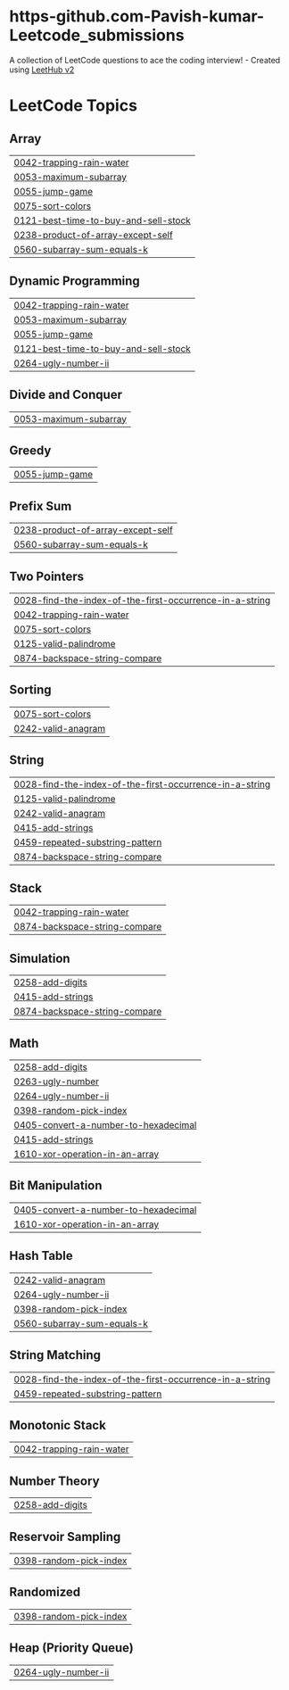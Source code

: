 # https-github.com-Pavish-kumar-Leetcode_submissions
A collection of LeetCode questions to ace the coding interview! - Created using [LeetHub v2](https://github.com/arunbhardwaj/LeetHub-2.0)

<!---LeetCode Topics Start-->
# LeetCode Topics
## Array
|  |
| ------- |
| [0042-trapping-rain-water](https://github.com/Pavish-kumar/https-github.com-Pavish-kumar-Leetcode_submissions/tree/master/0042-trapping-rain-water) |
| [0053-maximum-subarray](https://github.com/Pavish-kumar/https-github.com-Pavish-kumar-Leetcode_submissions/tree/master/0053-maximum-subarray) |
| [0055-jump-game](https://github.com/Pavish-kumar/https-github.com-Pavish-kumar-Leetcode_submissions/tree/master/0055-jump-game) |
| [0075-sort-colors](https://github.com/Pavish-kumar/https-github.com-Pavish-kumar-Leetcode_submissions/tree/master/0075-sort-colors) |
| [0121-best-time-to-buy-and-sell-stock](https://github.com/Pavish-kumar/https-github.com-Pavish-kumar-Leetcode_submissions/tree/master/0121-best-time-to-buy-and-sell-stock) |
| [0238-product-of-array-except-self](https://github.com/Pavish-kumar/https-github.com-Pavish-kumar-Leetcode_submissions/tree/master/0238-product-of-array-except-self) |
| [0560-subarray-sum-equals-k](https://github.com/Pavish-kumar/https-github.com-Pavish-kumar-Leetcode_submissions/tree/master/0560-subarray-sum-equals-k) |
## Dynamic Programming
|  |
| ------- |
| [0042-trapping-rain-water](https://github.com/Pavish-kumar/https-github.com-Pavish-kumar-Leetcode_submissions/tree/master/0042-trapping-rain-water) |
| [0053-maximum-subarray](https://github.com/Pavish-kumar/https-github.com-Pavish-kumar-Leetcode_submissions/tree/master/0053-maximum-subarray) |
| [0055-jump-game](https://github.com/Pavish-kumar/https-github.com-Pavish-kumar-Leetcode_submissions/tree/master/0055-jump-game) |
| [0121-best-time-to-buy-and-sell-stock](https://github.com/Pavish-kumar/https-github.com-Pavish-kumar-Leetcode_submissions/tree/master/0121-best-time-to-buy-and-sell-stock) |
| [0264-ugly-number-ii](https://github.com/Pavish-kumar/https-github.com-Pavish-kumar-Leetcode_submissions/tree/master/0264-ugly-number-ii) |
## Divide and Conquer
|  |
| ------- |
| [0053-maximum-subarray](https://github.com/Pavish-kumar/https-github.com-Pavish-kumar-Leetcode_submissions/tree/master/0053-maximum-subarray) |
## Greedy
|  |
| ------- |
| [0055-jump-game](https://github.com/Pavish-kumar/https-github.com-Pavish-kumar-Leetcode_submissions/tree/master/0055-jump-game) |
## Prefix Sum
|  |
| ------- |
| [0238-product-of-array-except-self](https://github.com/Pavish-kumar/https-github.com-Pavish-kumar-Leetcode_submissions/tree/master/0238-product-of-array-except-self) |
| [0560-subarray-sum-equals-k](https://github.com/Pavish-kumar/https-github.com-Pavish-kumar-Leetcode_submissions/tree/master/0560-subarray-sum-equals-k) |
## Two Pointers
|  |
| ------- |
| [0028-find-the-index-of-the-first-occurrence-in-a-string](https://github.com/Pavish-kumar/https-github.com-Pavish-kumar-Leetcode_submissions/tree/master/0028-find-the-index-of-the-first-occurrence-in-a-string) |
| [0042-trapping-rain-water](https://github.com/Pavish-kumar/https-github.com-Pavish-kumar-Leetcode_submissions/tree/master/0042-trapping-rain-water) |
| [0075-sort-colors](https://github.com/Pavish-kumar/https-github.com-Pavish-kumar-Leetcode_submissions/tree/master/0075-sort-colors) |
| [0125-valid-palindrome](https://github.com/Pavish-kumar/https-github.com-Pavish-kumar-Leetcode_submissions/tree/master/0125-valid-palindrome) |
| [0874-backspace-string-compare](https://github.com/Pavish-kumar/https-github.com-Pavish-kumar-Leetcode_submissions/tree/master/0874-backspace-string-compare) |
## Sorting
|  |
| ------- |
| [0075-sort-colors](https://github.com/Pavish-kumar/https-github.com-Pavish-kumar-Leetcode_submissions/tree/master/0075-sort-colors) |
| [0242-valid-anagram](https://github.com/Pavish-kumar/https-github.com-Pavish-kumar-Leetcode_submissions/tree/master/0242-valid-anagram) |
## String
|  |
| ------- |
| [0028-find-the-index-of-the-first-occurrence-in-a-string](https://github.com/Pavish-kumar/https-github.com-Pavish-kumar-Leetcode_submissions/tree/master/0028-find-the-index-of-the-first-occurrence-in-a-string) |
| [0125-valid-palindrome](https://github.com/Pavish-kumar/https-github.com-Pavish-kumar-Leetcode_submissions/tree/master/0125-valid-palindrome) |
| [0242-valid-anagram](https://github.com/Pavish-kumar/https-github.com-Pavish-kumar-Leetcode_submissions/tree/master/0242-valid-anagram) |
| [0415-add-strings](https://github.com/Pavish-kumar/https-github.com-Pavish-kumar-Leetcode_submissions/tree/master/0415-add-strings) |
| [0459-repeated-substring-pattern](https://github.com/Pavish-kumar/https-github.com-Pavish-kumar-Leetcode_submissions/tree/master/0459-repeated-substring-pattern) |
| [0874-backspace-string-compare](https://github.com/Pavish-kumar/https-github.com-Pavish-kumar-Leetcode_submissions/tree/master/0874-backspace-string-compare) |
## Stack
|  |
| ------- |
| [0042-trapping-rain-water](https://github.com/Pavish-kumar/https-github.com-Pavish-kumar-Leetcode_submissions/tree/master/0042-trapping-rain-water) |
| [0874-backspace-string-compare](https://github.com/Pavish-kumar/https-github.com-Pavish-kumar-Leetcode_submissions/tree/master/0874-backspace-string-compare) |
## Simulation
|  |
| ------- |
| [0258-add-digits](https://github.com/Pavish-kumar/https-github.com-Pavish-kumar-Leetcode_submissions/tree/master/0258-add-digits) |
| [0415-add-strings](https://github.com/Pavish-kumar/https-github.com-Pavish-kumar-Leetcode_submissions/tree/master/0415-add-strings) |
| [0874-backspace-string-compare](https://github.com/Pavish-kumar/https-github.com-Pavish-kumar-Leetcode_submissions/tree/master/0874-backspace-string-compare) |
## Math
|  |
| ------- |
| [0258-add-digits](https://github.com/Pavish-kumar/https-github.com-Pavish-kumar-Leetcode_submissions/tree/master/0258-add-digits) |
| [0263-ugly-number](https://github.com/Pavish-kumar/https-github.com-Pavish-kumar-Leetcode_submissions/tree/master/0263-ugly-number) |
| [0264-ugly-number-ii](https://github.com/Pavish-kumar/https-github.com-Pavish-kumar-Leetcode_submissions/tree/master/0264-ugly-number-ii) |
| [0398-random-pick-index](https://github.com/Pavish-kumar/https-github.com-Pavish-kumar-Leetcode_submissions/tree/master/0398-random-pick-index) |
| [0405-convert-a-number-to-hexadecimal](https://github.com/Pavish-kumar/https-github.com-Pavish-kumar-Leetcode_submissions/tree/master/0405-convert-a-number-to-hexadecimal) |
| [0415-add-strings](https://github.com/Pavish-kumar/https-github.com-Pavish-kumar-Leetcode_submissions/tree/master/0415-add-strings) |
| [1610-xor-operation-in-an-array](https://github.com/Pavish-kumar/https-github.com-Pavish-kumar-Leetcode_submissions/tree/master/1610-xor-operation-in-an-array) |
## Bit Manipulation
|  |
| ------- |
| [0405-convert-a-number-to-hexadecimal](https://github.com/Pavish-kumar/https-github.com-Pavish-kumar-Leetcode_submissions/tree/master/0405-convert-a-number-to-hexadecimal) |
| [1610-xor-operation-in-an-array](https://github.com/Pavish-kumar/https-github.com-Pavish-kumar-Leetcode_submissions/tree/master/1610-xor-operation-in-an-array) |
## Hash Table
|  |
| ------- |
| [0242-valid-anagram](https://github.com/Pavish-kumar/https-github.com-Pavish-kumar-Leetcode_submissions/tree/master/0242-valid-anagram) |
| [0264-ugly-number-ii](https://github.com/Pavish-kumar/https-github.com-Pavish-kumar-Leetcode_submissions/tree/master/0264-ugly-number-ii) |
| [0398-random-pick-index](https://github.com/Pavish-kumar/https-github.com-Pavish-kumar-Leetcode_submissions/tree/master/0398-random-pick-index) |
| [0560-subarray-sum-equals-k](https://github.com/Pavish-kumar/https-github.com-Pavish-kumar-Leetcode_submissions/tree/master/0560-subarray-sum-equals-k) |
## String Matching
|  |
| ------- |
| [0028-find-the-index-of-the-first-occurrence-in-a-string](https://github.com/Pavish-kumar/https-github.com-Pavish-kumar-Leetcode_submissions/tree/master/0028-find-the-index-of-the-first-occurrence-in-a-string) |
| [0459-repeated-substring-pattern](https://github.com/Pavish-kumar/https-github.com-Pavish-kumar-Leetcode_submissions/tree/master/0459-repeated-substring-pattern) |
## Monotonic Stack
|  |
| ------- |
| [0042-trapping-rain-water](https://github.com/Pavish-kumar/https-github.com-Pavish-kumar-Leetcode_submissions/tree/master/0042-trapping-rain-water) |
## Number Theory
|  |
| ------- |
| [0258-add-digits](https://github.com/Pavish-kumar/https-github.com-Pavish-kumar-Leetcode_submissions/tree/master/0258-add-digits) |
## Reservoir Sampling
|  |
| ------- |
| [0398-random-pick-index](https://github.com/Pavish-kumar/https-github.com-Pavish-kumar-Leetcode_submissions/tree/master/0398-random-pick-index) |
## Randomized
|  |
| ------- |
| [0398-random-pick-index](https://github.com/Pavish-kumar/https-github.com-Pavish-kumar-Leetcode_submissions/tree/master/0398-random-pick-index) |
## Heap (Priority Queue)
|  |
| ------- |
| [0264-ugly-number-ii](https://github.com/Pavish-kumar/https-github.com-Pavish-kumar-Leetcode_submissions/tree/master/0264-ugly-number-ii) |
<!---LeetCode Topics End-->